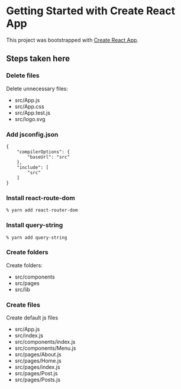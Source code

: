 # Getting Started with Create React App

This project was bootstrapped with [Create React App](https://github.com/facebook/create-react-app).

## Steps taken here

### Delete files

Delete unnecessary files:
* src/App.js
* src/App.css
* src/App.test.js
* src/logo.svg

### Add jsconfig.json
```
{
    "compilerOptions": {
        "baseUrl": "src"
    },
    "include": [
        "src"
    ]
}
```

### Install react-route-dom 
```
% yarn add react-router-dom
```

### Install query-string
```
% yarn add query-string
```

### Create folders

Create folders:
* src/components
* src/pages
* src/lib

### Create files

Create default js files

* src/App.js
* src/index.js
* src/components/index.js
* src/components/Menu.js
* src/pages/About.js
* src/pages/Home.js
* src/pages/index.js
* src/pages/Post.js
* src/pages/Posts.js
